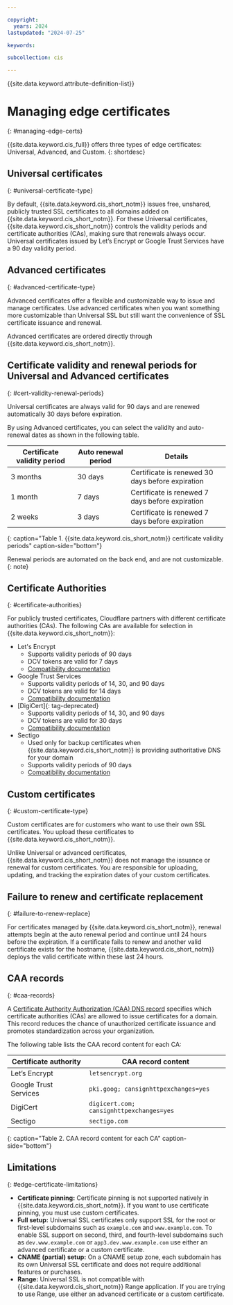 ```yaml
---

copyright:
  years: 2024
lastupdated: "2024-07-25"

keywords:

subcollection: cis

---
```


{{site.data.keyword.attribute-definition-list}}

# Managing edge certificates
{: #managing-edge-certs}

{{site.data.keyword.cis_full}} offers three types of edge certificates: Universal, Advanced, and Custom.
{: shortdesc}

## Universal certificates
{: #universal-certificate-type}

By default, {{site.data.keyword.cis_short_notm}} issues free, unshared, publicly trusted SSL certificates to all domains added on {{site.data.keyword.cis_short_notm}}. For these Universal certificates, {{site.data.keyword.cis_short_notm}} controls the validity periods and certificate authorities (CAs), making sure that renewals always occur. Universal certificates issued by Let’s Encrypt or Google Trust Services have a 90 day validity period.

## Advanced certificates
{: #advanced-certificate-type}

Advanced certificates offer a flexible and customizable way to issue and manage certificates. Use advanced certificates when you want something more customizable than Universal SSL but still want the convenience of SSL certificate issuance and renewal.

Advanced certificates are ordered directly through {{site.data.keyword.cis_short_notm}}.

## Certificate validity and renewal periods for Universal and Advanced certificates
{: #cert-validity-renewal-periods}

Universal certificates are always valid for 90 days and are renewed automatically 30 days before expiration.

By using Advanced certificates, you can select the validity and auto-renewal dates as shown in the following table.

|Certificate validity period|Auto renewal period|Details|
|------|-------|-----|
|3 months|30 days|Certificate is renewed 30 days before expiration|
|1 month|7 days|Certificate is renewed 7 days before expiration|
|2 weeks|3 days|Certificate is renewed 7 days before expiration|
{: caption="Table 1. {{site.data.keyword.cis_short_notm}} certificate validity periods" caption-side="bottom"}

Renewal periods are automated on the back end, and are not customizable.
{: note}

## Certificate Authorities
{: #certificate-authorities}

For publicly trusted certificates, Cloudflare partners with different certificate authorities (CAs). The following CAs are available for selection in {{site.data.keyword.cis_short_notm}}:

- Let's Encrypt
  - Supports validity periods of 90 days
  - DCV tokens are valid for 7 days
  - [Compatibility documentation](https://letsencrypt.org/docs/certificate-compatibility/)
- Google Trust Services
  - Supports validity periods of 14, 30, and 90 days
  - DCV tokens are valid for 14 days
  - [Compatibility documentation](https://pki.goog/faq/)
- [DigiCert]{: tag-deprecated}
  - Supports validity periods of 14, 30, and 90 days
  - DCV tokens are valid for 30 days
  - [Compatibility documentation](https://www.digicert.com/faq/public-trust-and-certificates/are-digicert-tls-ssl-certificates-compatible-with-my-browser)
- Sectigo
  - Used only for backup certificates when {{site.data.keyword.cis_short_notm}} is providing authoritative DNS for your domain
  - Supports validity periods of 90 days
  - [Compatibility documentation](https://www.sectigo.com/knowledge-base/detail/SSL-Browser-Compatibility-1527076085062/kA01N000000zFJt)

## Custom certificates
{: #custom-certificate-type}

Custom certificates are for customers who want to use their own SSL certificates. You upload these certificates to {{site.data.keyword.cis_short_notm}}.

Unlike Universal or advanced certificates, {{site.data.keyword.cis_short_notm}} does not manage the issuance or renewal for custom certificates. You are responsible for uploading, updating, and tracking the expiration dates of your custom certificates.

## Failure to renew and certificate replacement
{: #failure-to-renew-replace}

For certificates managed by {{site.data.keyword.cis_short_notm}}, renewal attempts begin at the auto renewal period and continue until 24 hours before the expiration. If a certificate fails to renew and another valid certificate exists for the hostname, {{site.data.keyword.cis_short_notm}} deploys the valid certificate within these last 24 hours.

## CAA records
{: #caa-records}

A [Certificate Authority Authorization (CAA) DNS record](https://cloud.ibm.com/docs/cis?topic=cis-set-up-your-dns-for-cis#caa-type-record) specifies which certificate authorities (CAs) are allowed to issue certificates for a domain. This record reduces the chance of unauthorized certificate issuance and promotes standardization across your organization.

The following table lists the CAA record content for each CA:

|Certificate authority|CAA record content|
|---|---|
|Let’s Encrypt|`letsencrypt.org`|
|Google Trust Services|`pki.goog; cansignhttpexchanges=yes`|
|DigiCert|`digicert.com; cansignhttpexchanges=yes`|
|Sectigo|`sectigo.com`|
{: caption="Table 2. CAA record content for each CA" caption-side="bottom"}

## Limitations
{: #edge-certificate-limitations}

* **Certificate pinning:** Certificate pinning is not supported natively in {{site.data.keyword.cis_short_notm}}. If you want to use certificate pinning, you must use custom certificates.
* **Full setup:** Universal SSL certificates only support SSL for the root or first-level subdomains such as `example.com` and `www.example.com`. To enable SSL support on second, third, and fourth-level subdomains such as `dev.www.example.com` or `app3.dev.www.example.com` use either an advanced certificate or a custom certificate.
* **CNAME (partial) setup:** On a CNAME setup zone, each subdomain has its own Universal SSL certificate and does not require additional features or purchases.
* **Range:** Universal SSL is not compatible with {{site.data.keyword.cis_short_notm}} Range application. If you are trying to use Range, use either an advanced certificate or a custom certificate.
